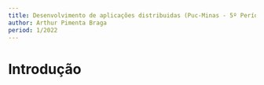 ```yaml
---
title: Desenvolvimento de aplicações distribuidas (Puc-Minas - 5º Período)
author: Arthur Pimenta Braga
period: 1/2022
---
```


# Introdução